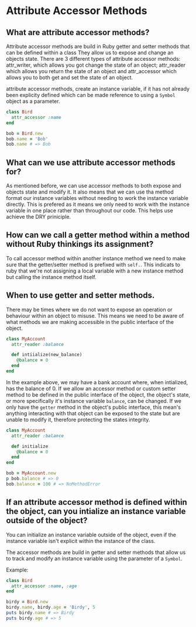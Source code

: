 # Attribute Accessor Methods

## What are attribute accessor methods?

Attribute accessor methods are build in Ruby getter and setter methods that can be defined within a class They allow us to expose and change an objects state. There are 3 different types of attribute accessor methods: attr_writer, which allows you got change the state of an object; attr_reader which allows you return the state of an object and attr_accessor which allows you to both get and set the state of an object. 

attribute accessor methods, create an instance variable, if it has not already been explicity defined which can be made reference to using a `Symbol` object as a parameter.

```ruby
class Bird
  attr_accessor :name
end

bob = Bird.new
bob.name = 'Bob'
bob.name # => Bob
```

## What can we use attribute accessor methods for?
As mentioned before, we can use accessor methods to both expose and objects state and modify it. It also means that we can use tha method format our instance variables without needing to work the instance variable directly. This is prefered as it means we only need to work with the instance variable in one place rather than throughout our code. This helps use achieve the DRY priniciple.

## How can we call a getter method within a method without Ruby thinkings its assignment?

To call accessor method within another instance method we need to make sure that the getter/setter method is prefixed with `self.`. This indicats to ruby that we're not assigning a local variable with a new instance method but calling the instance method itself. 


## When to use getter and setter methods.

There may be times where we do not want to expose an operation or behaviour within an object to misuse. This means we need to be aware of what methods we are making accessible in the public interface of the object. 

```ruby
class MyAccount
  attr_reader :balance

  def intiialize(new_balance)
  	@balance = 0
  end
end
```

In the example above, we may have a bank account where, when intialized, has the balance of 0. If we allow an accessor method or custom setter method to be defined in the public interface of the object, the object's state, or more specifically it's instance variable `balance`, can be changed. If we only have the `getter` method in the object's public interface, this mean's anything interacting with that object can be exposed to the state but are unable to modify it, therefore protecting the states integrity.

```ruby
class MyAccount
  attr_reader :balance

  def initialize
    @balance = 0
  end
end

bob = MyAccount.new
p bob.balance # => 0
bob.balance = 100 # => NoMethodError
```

## If an attribute accessor method is defined within the object, can you intialize an instance variable outside of the object? 

You can initialize an instance variable outside of the object, even if the instance variable isn't explicit within the instance of the class. 

The accessor methods are build in getter and setter methods that allow us to track and modify an instance variable using the parameter of a `Symbol`. 

Example:

```ruby
class Bird
  attr_accessor :name, :age
end

birdy = Bird.new
birdy.name, birdy.age = 'Birdy', 5 
puts birdy.name # => Birdy
puts birdy.age # => 5
```
